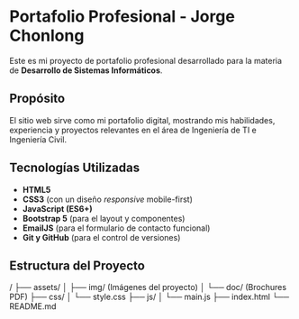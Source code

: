 # Portafolio Profesional - Jorge Chonlong

Este es mi proyecto de portafolio profesional desarrollado para la materia de **Desarrollo de Sistemas Informáticos**.

## Propósito

El sitio web sirve como mi portafolio digital, mostrando mis habilidades, experiencia y proyectos relevantes en el área de Ingeniería de TI e Ingeniería Civil.

## Tecnologías Utilizadas

* **HTML5**
* **CSS3** (con un diseño *responsive* mobile-first)
* **JavaScript (ES6+)**
* **Bootstrap 5** (para el layout y componentes)
* **EmailJS** (para el formulario de contacto funcional)
* **Git y GitHub** (para el control de versiones)

## Estructura del Proyecto

/ ├── assets/ │ ├── img/ (Imágenes del proyecto) │ └── doc/ (Brochures PDF) ├── css/ │ └── style.css ├── js/ │ └── main.js ├── index.html └── README.md